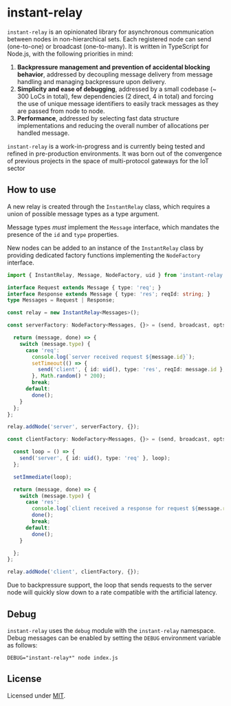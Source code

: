 
# instant-relay

`instant-relay` is an opinionated library for asynchronous communication
between nodes in non-hierarchical sets. Each registered node can send 
(one-to-one) or broadcast (one-to-many). It is written in TypeScript for
Node.js, with the following priorities in mind:

1. **Backpressure management and prevention of accidental blocking 
   behavior**, addressed by decoupling message delivery from message
   handling and managing backpressure upon delivery.
2. **Simplicity and ease of debugging**, addressed by a small codebase (~ 300
   LoCs in total), few dependencies (2 direct, 4 in total) and forcing the use
   of unique message identifiers to easily track messages as they are passed
   from node to node.
3. **Performance**, addressed by selecting fast data structure implementations
   and reducing the overall number of allocations per handled message.

`instant-relay` is a work-in-progress and is currently being tested and refined
in pre-production environments. It was born out of the convergence of previous
projects in the space of multi-protocol gateways for the IoT sector

## How to use

A new relay is created through the `InstantRelay` class, which requires a
union of possible message types as a type argument. 

Message types _must_ implement the `Message` interface, which mandates the
presence of the `id` and `type` properties.

New nodes can be added to an instance of the `InstantRelay` class by providing
dedicated factory functions implementing the `NodeFactory` interface.

```typescript
import { InstantRelay, Message, NodeFactory, uid } from 'instant-relay';

interface Request extends Message { type: 'req'; }
interface Response extends Message { type: 'res'; reqId: string; }
type Messages = Request | Response;

const relay = new InstantRelay<Messages>();

const serverFactory: NodeFactory<Messages, {}> = (send, broadcast, opts) => {

  return (message, done) => {
    switch (message.type) {
      case 'req':
        console.log(`server received request ${message.id}`);
        setTimeout(() => {
          send('client', { id: uid(), type: 'res', reqId: message.id }, done);
        }, Math.random() * 200);
        break;
      default:
        done();
    }
  };
};

relay.addNode('server', serverFactory, {});

const clientFactory: NodeFactory<Messages, {}> = (send, broadcast, opts) => {

  const loop = () => {
    send('server', { id: uid(), type: 'req' }, loop);
  };

  setImmediate(loop);

  return (message, done) => {
    switch (message.type) {
      case 'res':
        console.log(`client received a response for request ${message.reqId}`);
        done();
        break;
      default:
        done();
    }

  };
};

relay.addNode('client', clientFactory, {});
```

Due to backpressure support, the loop that sends requests to the server node
will quickly slow down to a rate compatible with the artificial latency.

## Debug

`instant-relay` uses the `debug` module with the `instant-relay` namespace.
Debug messages can be enabled by setting the `DEBUG` environment variable as
follows: 

```shell
DEBUG="instant-relay*" node index.js
```

## License

Licensed under [MIT](./LICENSE).
